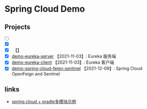 # Spring Cloud Demo

## Projects

- [ ] []()
- [x] []()
- [x] []() 【】
- [x] [demo-eureka-server](demo-eureka-server) 【2021-11-03】: Eureka 服务端
- [x] [demo-eureka-client](demo-eureka-client) 【2021-11-03】: Eureka 客户端
- [x] [demo-spring-cloud-feign-sentinel](demo-spring-cloud-feign-sentinel) 【2021-12-09】: Spring Cloud OpenFeign and Sentinel

## links

- [spring cloud + gradle多模块示例](https://github.com/jkazama/sample-boot-micro)